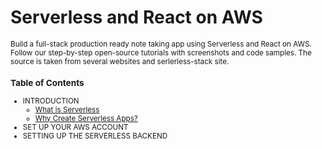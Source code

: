 # Serverless and React on AWS
<small>
Build a full-stack production ready note taking app using Serverless and React on AWS. Follow our step-by-step open-source tutorials with screenshots and code samples. The source is taken from several websites and serlerless-stack site.

### **Table of Contents**
* INTRODUCTION  
  * [What is Serverless](https://github.com/eksant/serverless-react-aws/blob/master/docs/introduction/what-is-serverless.md)
  * [Why Create Serverless Apps?](https://github.com/eksant/serverless-react-aws/blob/master/docs/introduction/why-create-serverless-apps.md)
* SET UP YOUR AWS ACCOUNT
* SETTING UP THE SERVERLESS BACKEND
</small>